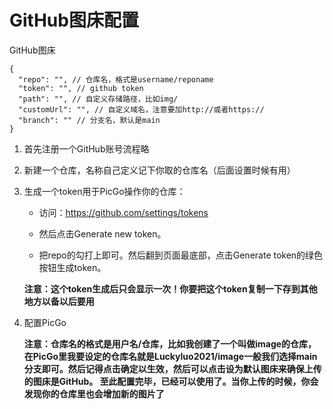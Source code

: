 # GitHub图床配置
GitHub图床
```
{
  "repo": "", // 仓库名，格式是username/reponame
  "token": "", // github token
  "path": "", // 自定义存储路径，比如img/
  "customUrl": "", // 自定义域名，注意要加http://或者https://
  "branch": "" // 分支名，默认是main
}
```
1. 首先注册一个GitHub账号流程略

2. 新建一个仓库，名称自己定义记下你取的仓库名（后面设置时候有用）

3. 生成一个token用于PicGo操作你的仓库：

   - 访问：https://github.com/settings/tokens

   - 然后点击Generate new token。

   - 把repo的勾打上即可。然后翻到页面最底部，点击Generate token的绿色按钮生成token。

   **注意：这个token生成后只会显示一次！你要把这个token复制一下存到其他地方以备以后要用**

4. 配置PicGo

    **注意：仓库名的格式是用户名/仓库，比如我创建了一个叫做image的仓库，在PicGo里我要设定的仓库名就是Luckyluo2021/image一般我们选择main分支即可。然后记得点击确定以生效，然后可以点击设为默认图床来确保上传的图床是GitHub。
    至此配置完毕，已经可以使用了。当你上传的时候，你会发现你的仓库里也会增加新的图片了**


